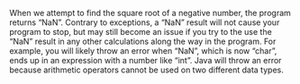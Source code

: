 When we attempt to find the square root of a negative number, the program returns “NaN”. Contrary to exceptions, a “NaN” result will not cause your program to stop, but may still become an issue if you try to the use the “NaN” result in any other calculations along the way in the program. For example, you will likely throw an error when “NaN”, which is now “char”, ends up in an expression with a number like “int”. Java will throw an error because arithmetic operators cannot be used on two different data types.

